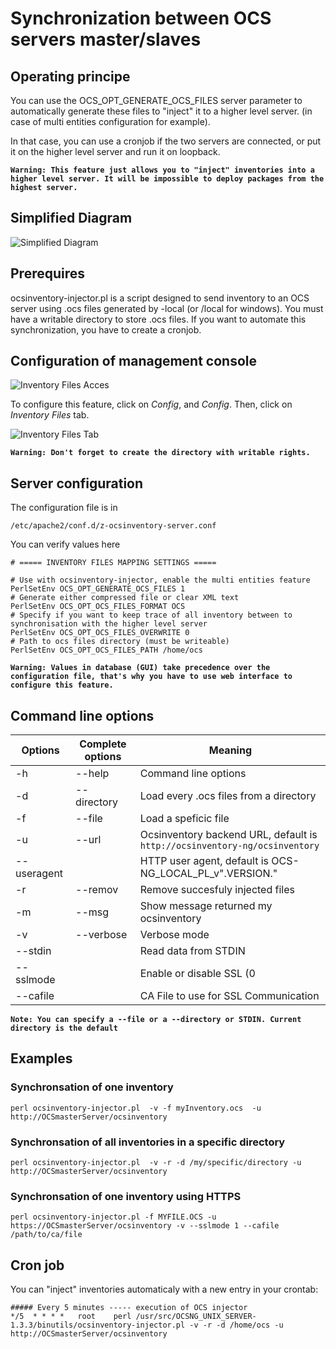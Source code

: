 # Synchronization between OCS servers master/slaves

## Operating principe

You can use the OCS_OPT_GENERATE_OCS_FILES server parameter to automatically generate
these files to "inject" it to a higher level server. (in case of multi entities configuration for example).

In that case, you can use a cronjob if the two servers are connected, or put it on the higher level server
and run it on loopback.

**`Warning: This feature just allows you to "inject" inventories into a higher level server. It will be
impossible to deploy packages from the highest server.`**

## Simplified Diagram

![Simplified Diagram](../../img/server/schema/injector.jpg)

## Prerequires

ocsinventory-injector.pl is a script designed to send inventory to an OCS server using .ocs files
generated by -local (or /local for windows). You must have a writable directory to store .ocs files.
If you want to automate this synchronization, you have to create a cronjob.

## Configuration of management console

![Inventory Files Acces](../../img/server/reports/master_slave_1.png)

To configure this feature, click on _Config_, and _Config_. Then, click on _Inventory Files_ tab.

![Inventory Files Tab](../../img/server/reports/master_slave_2.png)

**`Warning: Don't forget to create the directory with writable rights.`**

## Server configuration

The configuration file is in

    /etc/apache2/conf.d/z-ocsinventory-server.conf

You can verify values here

    # ===== INVENTORY FILES MAPPING SETTINGS =====

    # Use with ocsinventory-injector, enable the multi entities feature
    PerlSetEnv OCS_OPT_GENERATE_OCS_FILES 1
    # Generate either compressed file or clear XML text
    PerlSetEnv OCS_OPT_OCS_FILES_FORMAT OCS
    # Specify if you want to keep trace of all inventory between to synchronisation with the higher level server
    PerlSetEnv OCS_OPT_OCS_FILES_OVERWRITE 0
    # Path to ocs files directory (must be writeable)
    PerlSetEnv OCS_OPT_OCS_FILES_PATH /home/ocs

**`Warning: Values in database (GUI) take precedence over the configuration file, that's why you
have to use web interface to configure this feature.`**

## Command line options

**Options** | **Complete options** | **Meaning**
------|------|------
-h | --help | Command line options
-d | --directory | Load every .ocs files from a directory
-f | --file | Load a speficic file
-u | --url | Ocsinventory backend URL, default is ``http://ocsinventory-ng/ocsinventory``
--useragent |   | HTTP user agent, default is OCS-NG_LOCAL_PL_v".VERSION."
-r | --remov | Remove succesfuly injected files
-m | --msg | Show message returned my ocsinventory
-v | --verbose | Verbose mode
--stdin |   | Read data from STDIN
--sslmode |   | Enable or disable SSL (0|1)
--cafile |   | CA File to use for SSL Communication


**`Note: You can specify a --file or a --directory or STDIN. Current directory is the default`**

## Examples

### **Synchronsation of one inventory**

    perl ocsinventory-injector.pl  -v -f myInventory.ocs  -u http://OCSmasterServer/ocsinventory

### **Synchronsation of all inventories in a specific directory**

    perl ocsinventory-injector.pl  -v -r -d /my/specific/directory -u http://OCSmasterServer/ocsinventory

### **Synchronsation of one inventory using HTTPS**

    perl ocsinventory-injector.pl -f MYFILE.OCS -u https://OCSmasterServer/ocsinventory -v --sslmode 1 --cafile /path/to/ca/file

## Cron job

You can "inject" inventories automaticaly with a new entry in your crontab:

    ##### Every 5 minutes ----- execution of OCS injector
    */5  * * * *   root    perl /usr/src/OCSNG_UNIX_SERVER-1.3.3/binutils/ocsinventory-injector.pl -v -r -d /home/ocs -u http://OCSmasterServer/ocsinventory
